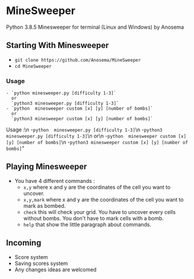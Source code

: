 # MineSweeper
Python 3.8.5 Minesweeper for terminal (Linux and Windows) by Anosema

## Starting With Minesweeper
- `git clone https://github.com/Anosema/MineSweeper`
- `cd MineSweeper`

### Usage
	- `python minesweeper.py [difficulty 1-3]`
	  or
	  `python3 minesweeper.py [difficulty 1-3]`
	- `python  minesweeper custom [x] [y] [number of bombs]`
	  or
	  `python3 minesweeper custom [x] [y] [number of bombs]`










Usage :\n    -`python  minesweeper.py [difficulty 1-3]`\n    -`python3 minesweeper.py [difficulty 1-3]`\n    or\n    -`python  minesweeper custom [x] [y] [number of bombs]`\n    -`python3 minesweeper custom [x] [y] [number of bombs]`"
## Playing Minesweeper
- You have 4 different commands :
	- `x,y` where x and y are the coordinates of the cell you want to uncover.
	- `x,y,mark` where x and y are the coordinates of the cell you want to mark as bombed.
	- `check` this will check your grid. You have to uncover every cells without bombs. You don't have to mark cells with a bomb.
	- `help` that show the little paragraph about commands.

## Incoming
- Score system
- Saving scores system
- Any changes ideas are welcomed